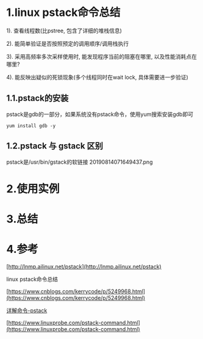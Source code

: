 # 1.linux pstack命令总结

1\). 查看线程数\(比pstree, 包含了详细的堆栈信息\)

2\). 能简单验证是否按照预定的调用顺序/调用栈执行

3\). 采用高频率多次采样使用时, 能发现程序当前的阻塞在哪里, 以及性能消耗点在哪里?

4\). 能反映出疑似的死锁现象\(多个线程同时在wait lock, 具体需要进一步验证\)

## 1.1.pstack的安装

pstack是gdb的一部分，如果系统没有pstack命令，使用yum搜索安装gdb即可

`yum install gdb -y`

## 1.2.pstack 与 gstack 区别

pstack是/usr/bin/gstack的软链接
20190814071649437.png

# 2.使用实例


# 3.总结

# 4.参考

[http://lnmp.ailinux.net/pstack](http://lnmp.ailinux.net/pstack)

linux pstack命令总结

[https://www.cnblogs.com/kerrycode/p/5249968.html](https://www.cnblogs.com/kerrycode/p/5249968.html)

[详解命令-pstack](https://www.linuxprobe.com/pstack-command.html)

[https://www.linuxprobe.com/pstack-command.html](https://www.linuxprobe.com/pstack-command.html)

